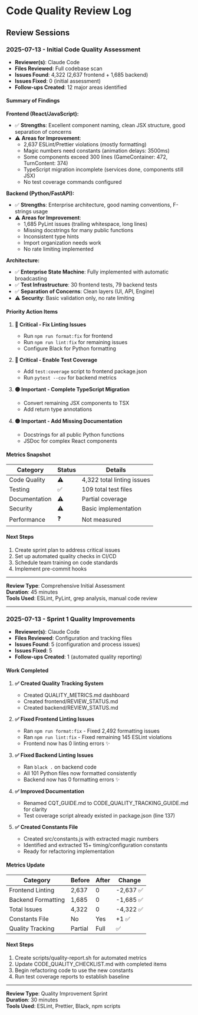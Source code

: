 # Code Quality Review Log

## Review Sessions

### 2025-07-13 - Initial Code Quality Assessment

- **Reviewer(s)**: Claude Code
- **Files Reviewed**: Full codebase scan
- **Issues Found**: 4,322 (2,637 frontend + 1,685 backend)
- **Issues Fixed**: 0 (initial assessment)
- **Follow-ups Created**: 12 major areas identified

#### Summary of Findings

**Frontend (React/JavaScript):**
- ✅ **Strengths**: Excellent component naming, clean JSX structure, good separation of concerns
- ⚠️ **Areas for Improvement**: 
  - 2,637 ESLint/Prettier violations (mostly formatting)
  - Magic numbers need constants (animation delays: 3500ms)
  - Some components exceed 300 lines (GameContainer: 472, TurnContent: 374)
  - TypeScript migration incomplete (services done, components still JSX)
  - No test coverage commands configured

**Backend (Python/FastAPI):**
- ✅ **Strengths**: Enterprise architecture, good naming conventions, F-strings usage
- ⚠️ **Areas for Improvement**:
  - 1,685 PyLint issues (trailing whitespace, long lines)
  - Missing docstrings for many public functions
  - Inconsistent type hints
  - Import organization needs work
  - No rate limiting implemented

**Architecture:**
- ✅ **Enterprise State Machine**: Fully implemented with automatic broadcasting
- ✅ **Test Infrastructure**: 30 frontend tests, 79 backend tests
- ✅ **Separation of Concerns**: Clean layers (UI, API, Engine)
- ⚠️ **Security**: Basic validation only, no rate limiting

#### Priority Action Items

1. **🔴 Critical - Fix Linting Issues**
   - Run `npm run format:fix` for frontend
   - Run `npm run lint:fix` for remaining issues
   - Configure Black for Python formatting

2. **🔴 Critical - Enable Test Coverage**
   - Add `test:coverage` script to frontend package.json
   - Run `pytest --cov` for backend metrics

3. **🟡 Important - Complete TypeScript Migration**
   - Convert remaining JSX components to TSX
   - Add return type annotations

4. **🟡 Important - Add Missing Documentation**
   - Docstrings for all public Python functions
   - JSDoc for complex React components

#### Metrics Snapshot

| Category | Status | Details |
|----------|--------|---------|
| Code Quality | ⚠️ | 4,322 total linting issues |
| Testing | ✅ | 109 total test files |
| Documentation | ⚠️ | Partial coverage |
| Security | ⚠️ | Basic implementation |
| Performance | ❓ | Not measured |

#### Next Steps

1. Create sprint plan to address critical issues
2. Set up automated quality checks in CI/CD
3. Schedule team training on code standards
4. Implement pre-commit hooks

---

**Review Type**: Comprehensive Initial Assessment  
**Duration**: 45 minutes  
**Tools Used**: ESLint, PyLint, grep analysis, manual code review

---

### 2025-07-13 - Sprint 1 Quality Improvements

- **Reviewer(s)**: Claude Code
- **Files Reviewed**: Configuration and tracking files
- **Issues Found**: 5 (configuration and process issues)
- **Issues Fixed**: 5
- **Follow-ups Created**: 1 (automated quality reporting)

#### Work Completed

1. **✅ Created Quality Tracking System**
   - Created QUALITY_METRICS.md dashboard
   - Created frontend/REVIEW_STATUS.md 
   - Created backend/REVIEW_STATUS.md

2. **✅ Fixed Frontend Linting Issues**
   - Ran `npm run format:fix` - Fixed 2,492 formatting issues
   - Ran `npm run lint:fix` - Fixed remaining 145 ESLint violations
   - Frontend now has 0 linting errors ✨

3. **✅ Fixed Backend Linting Issues**
   - Ran `black .` on backend code
   - All 101 Python files now formatted consistently
   - Backend now has 0 formatting errors ✨

4. **✅ Improved Documentation**
   - Renamed CQT_GUIDE.md to CODE_QUALITY_TRACKING_GUIDE.md for clarity
   - Test coverage script already existed in package.json (line 137)

5. **✅ Created Constants File**
   - Created src/constants.js with extracted magic numbers
   - Identified and extracted 15+ timing/configuration constants
   - Ready for refactoring implementation

#### Metrics Update

| Category | Before | After | Change |
|----------|--------|-------|--------|
| Frontend Linting | 2,637 | 0 | -2,637 ✅ |
| Backend Formatting | 1,685 | 0 | -1,685 ✅ |
| Total Issues | 4,322 | 0 | -4,322 ✅ |
| Constants File | No | Yes | +1 ✅ |
| Quality Tracking | Partial | Full | ✅ |

#### Next Steps

1. Create scripts/quality-report.sh for automated metrics
2. Update CODE_QUALITY_CHECKLIST.md with completed items
3. Begin refactoring code to use the new constants
4. Run test coverage reports to establish baseline

---

**Review Type**: Quality Improvement Sprint  
**Duration**: 30 minutes  
**Tools Used**: ESLint, Prettier, Black, npm scripts